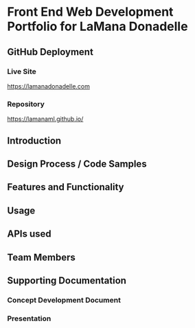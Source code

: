 # Front End Web Development Portfolio for LaMana Donadelle


## GitHub Deployment
 ### Live Site
 https://lamanadonadelle.com

 ### Repository
 https://lamanaml.github.io/


## Introduction



## Design Process / Code Samples



## Features and Functionality



## Usage


 
## APIs used




## Team Members


## Supporting Documentation
 ###  Concept Development Document


 ### Presentation



